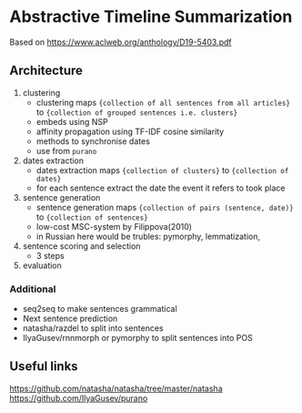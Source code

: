 # Abstractive Timeline Summarization

Based on https://www.aclweb.org/anthology/D19-5403.pdf

## Architecture

1. clustering
	* clustering maps `{collection of all sentences from all articles}` to `{collection of grouped sentences i.e. clusters}`
	* embeds using NSP
	* affinity propagation using TF-IDF cosine similarity
	* methods to synchronise dates
	* use from `purano`
2. dates extraction
	* dates extraction maps `{collection of clusters}` to `{collection of dates}`
	* for each sentence extract the date the event it refers to took place
3. sentence generation
	* sentence generation maps `{collection of pairs (sentence, date)}` to `{collection of sentences}`
	* low-cost  MSC-system  by  Filippova(2010)
	* in Russian here would be trubles: pymorphy, lemmatization, 
4. sentence scoring and selection
	* 3 steps
5. evaluation

### Additional
* seq2seq to make sentences grammatical
* Next sentence prediction
* natasha/razdel to split into sentences
* IlyaGusev/rnnmorph or pymorphy to split sentences into POS

## Useful links
https://github.com/natasha/natasha/tree/master/natasha
https://github.com/IlyaGusev/purano
